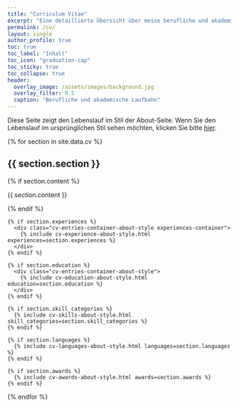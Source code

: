 ```yaml
---
title: "Curriculum Vitae"
excerpt: "Eine detaillierte Übersicht über meine berufliche und akademische Laufbahn."
permalink: /cv/
layout: single
author_profile: true
toc: true
toc_label: "Inhalt"
toc_icon: "graduation-cap"
toc_sticky: true
toc_collapse: true
header:
  overlay_image: /assets/images/background.jpg
  overlay_filter: 0.5
  caption: "Berufliche und akademische Laufbahn"
---
```


<div class="notice">
  <p>Diese Seite zeigt den Lebenslauf im Stil der About-Seite. Wenn Sie den Lebenslauf im ursprünglichen Stil sehen möchten, klicken Sie bitte <a href="{{ site.baseurl }}/cv/">hier</a>.</p>
</div>

<div class="about-container">
{% for section in site.data.cv %}
<span id="{{ section.section | slugify }}" class="section-anchor"></span>
<div class="cv-section-about-style">
  <h2 id="{{ section.section | slugify }}-heading"><i class="fas fa-{{ section.icon }}"></i> {{ section.section }}</h2>
  
  <div class="cv-section-content">
    {% if section.content %}
    <p>{{ section.content }}</p>
    {% endif %}
    
    {% if section.experiences %}
      <div class="cv-entries-container-about-style experiences-container">
        {% include cv-experience-about-style.html experiences=section.experiences %}
      </div>
    {% endif %}

    {% if section.education %}
      <div class="cv-entries-container-about-style">
        {% include cv-education-about-style.html education=section.education %}
      </div>
    {% endif %}

    {% if section.skill_categories %}
      {% include cv-skills-about-style.html skill_categories=section.skill_categories %}
    {% endif %}

    {% if section.languages %}
      {% include cv-languages-about-style.html languages=section.languages %}
    {% endif %}

    {% if section.awards %}
      {% include cv-awards-about-style.html awards=section.awards %}
    {% endif %}
  </div>
</div>
{% endfor %}
</div> 